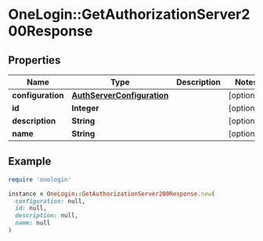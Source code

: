 # OneLogin::GetAuthorizationServer200Response

## Properties

| Name | Type | Description | Notes |
| ---- | ---- | ----------- | ----- |
| **configuration** | [**AuthServerConfiguration**](AuthServerConfiguration.md) |  | [optional] |
| **id** | **Integer** |  | [optional] |
| **description** | **String** |  | [optional] |
| **name** | **String** |  | [optional] |

## Example

```ruby
require 'onelogin'

instance = OneLogin::GetAuthorizationServer200Response.new(
  configuration: null,
  id: null,
  description: null,
  name: null
)
```

